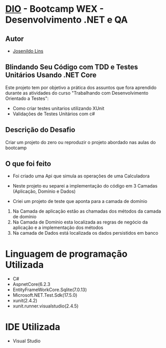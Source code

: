 
# [DIO](https://www.dio.me/) - Bootcamp WEX - Desenvolvimento .NET e QA

## Autor

- [Josenildo Lins](https://github.com/josenildolins)

## Blindando Seu Código com TDD e Testes Unitários Usando .NET Core

Este projeto tem por objetivo a prática dos assuntos que fora aprendido durante as atividades do curso "Trabalhando com Desenvolvimento Orientado a Testes":

- Como criar testes unitarios utilizando XUnit
- Validações de Testes Unitários com c#

## Descrição do Desafio
Criar um projeto do zero ou reproduzir o projeto abordado nas aulas do bootcamp

## O que foi feito

 - Foi criado uma Api que simula as operações de uma Calculadora

 - Neste projeto eu separei a implementação do código em 3 Camadas (Aplicação, Domínio e Dados)
 
 - Criei um projeto de teste que aponta para a camada de domínio

1. Na Camada de aplicação estão as chamadas dos métodos da camada de domínio
2. Na Camada de Domínio esta localizada as regras de negócio da aplicação e a implementação dos métodos
3. Na camada de Dados está localizada os dados persistidos em banco

# Linguagem de programação Utilizada

- C#
- AspnetCore(6.2.3
- EntityFrameWorkCore.Sqlite(7.0.13)
- Microsoft.NET.Test.Sdk(17.5.0)
- xunit(2.4.2)
- xunit.runner.visualstudio(2.4.5)

# IDE Utilizada

- Visual Studio
